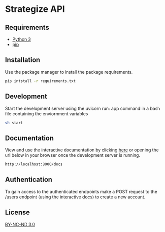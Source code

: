 # Strategize API

## Requirements

- [Python 3](https://www.python.org/downloads/)
- [pip](https://pip.pypa.io/en/stable/)

## Installation

Use the package manager to install the package requirements.

```bash
pip intstall -r requirements.txt
```

## Development

Start the development server using the uvicorn run: app command in a bash file containing the enviornment variables

```bash
sh start
```

## Documentation

View and use the interactive documentation by clicking [here](http://localhost:8000/docs) or opening the url below in your browser once the development server is running.

```bash
http://localhost:8000/docs
```

## Authentication

To gain access to the authenticated endpoints make a POST request to the /users endpoint (using the interactive docs) to create a new account.

## License

[BY-NC-ND 3.0](https://creativecommons.org/licenses/by-nc-nd/3.0/)
